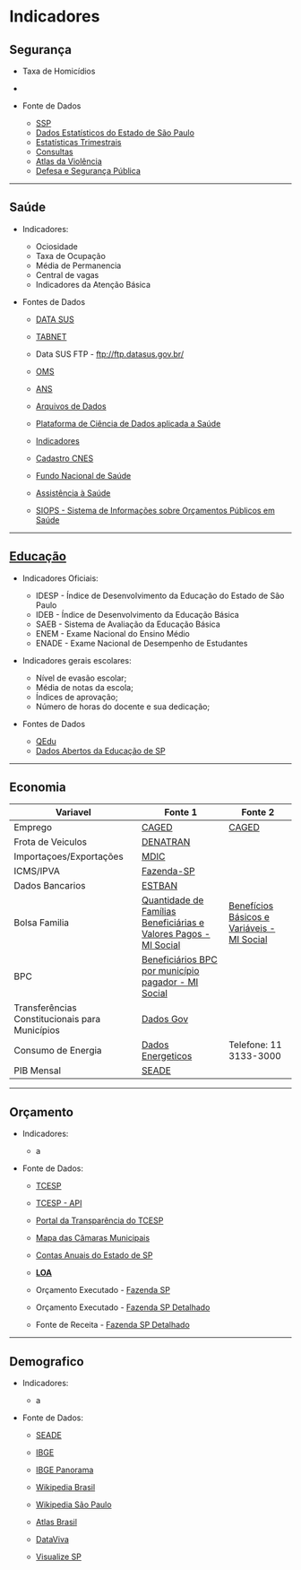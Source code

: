 # Indicadores


## Segurança
- Taxa de Homicídios
- 

- Fonte de Dados
  - [SSP](http://www.ssp.sp.gov.br/Estatistica/Default.aspx)
  - [Dados Estatísticos do Estado de São Paulo](http://www.ssp.sp.gov.br/Estatistica/Pesquisa.aspx)
  - [Estatísticas Trimestrais](http://www.ssp.sp.gov.br/Estatistica/Trimestrais.aspx)
  - [Consultas](http://www.ssp.sp.gov.br/transparenciassp/Consulta.aspx)
  - [Atlas da Violência](http://www.ipea.gov.br/atlasviolencia/)
  - [Defesa e Segurança Pública](http://dados.gov.br/dataset?groups=defesa-seguranca)
---

## Saúde
- Indicadores:
  - Ociosidade
  - Taxa de Ocupação
  - Média de Permanencia
  - Central de vagas
  - Indicadores da Atenção Básica


- Fontes de Dados
  - [DATA SUS](http://www2.datasus.gov.br/DATASUS/index.php?area=0901&item=1)   
  - [TABNET](http://www2.datasus.gov.br/DATASUS/index.php?area=02)
  - Data SUS FTP - ftp://ftp.datasus.gov.br/
  - [OMS](https://www.who.int/gho/themes/en/)
  - [ANS](http://www.ans.gov.br/planos-de-saude-e-operadoras/informacoes-e-avaliacoes-de-operadoras)
  - [Arquivos de Dados](http://www2.datasus.gov.br/DATASUS/index.php?area=0901&item=1)
  - [Plataforma de Ciência de Dados aplicada a Saúde](https://bigdata.icict.fiocruz.br/)
  - [Indicadores](http://indicador-hospitalar.blogspot.com/search/label/200.1-Indicadores%20Hospitalar)
  - [Cadastro CNES](http://dados.gov.br/dataset/cnes)
  - [Fundo Nacional de Saúde](https://consultafns.saude.gov.br/#/consolidada/0/detalhar)
   
  - [Assistência à Saúde](http://www2.datasus.gov.br/DATASUS/index.php?area=0202)

  - [SIOPS - Sistema de Informações sobre Orçamentos Públicos em Saúde](http://www.saude.gov.br/repasses-financeiros/siops/demonstrativos-dados-informados#SAA2)

----

## [Educação](http://portal.inep.gov.br/web/guest/dados)

- Indicadores Oficiais:
  - IDESP - Índice de Desenvolvimento da Educação do Estado de São Paulo
  - IDEB  - Índice de Desenvolvimento da Educação Básica
  - SAEB  - Sistema de Avaliação da Educação Básica
  - ENEM  - Exame Nacional do Ensino Médio
  - ENADE - Exame Nacional de Desempenho de Estudantes
  
- Indicadores gerais escolares:
  - Nível de evasão escolar;
  - Média de notas da escola;
  - Índices de aprovação;
  - Número de horas do docente e sua dedicação;

- Fontes de Dados
  - [QEdu](https://www.qedu.org.br/)
  - [Dados Abertos da Educação de SP](https://dados.educacao.sp.gov.br/search/type/dataset)

----

## Economia

| Variavel | Fonte 1                          | Fonte 2                                    |
|----------|----------------------------------|--------------------------------------------|
| Emprego  | [CAGED](http://pdet.mte.gov.br/) | [CAGED](ftp.mtps.gov.br/pdet/caged/)       |
| Frota de Veiculos         |  [DENATRAN](https://infraestrutura.gov.br/component/content/article/115-portal-denatran/8552-estat%C3%ADsticas-frota-de-ve%C3%ADculos-denatran.html)                                |                                            |
|     Importaçoes/Exportações     |           [MDIC](http://www.mdic.gov.br/index.php/comercio-exterior/estatisticas-de-comercio-exterior/base-de-dados-do-comercio-exterior-brasileiro-arquivos-para-download)                       |                                            |
|     ICMS/IPVA     |          [Fazenda-SP](https://www.fazenda.sp.gov.br/RepasseConsulta/Consulta/repasse.aspx)                        |                                            |
|     Dados Bancarios     |        [ESTBAN](https://www.bcb.gov.br/estatisticas/estatisticabancariamunicipios)                          |                                            |
|     Bolsa Familia     |            [Quantidade de Famílias Beneficiárias e Valores Pagos - MI Social](http://dados.gov.br/dataset/bolsa-familia-misocial)                      |                  [Benefícios Básicos e Variáveis - MI Social](http://dados.gov.br/dataset/beneficios-bolsa-familia-mi-social)                          |
|   BPC      |       [Beneficiários BPC por município pagador - MI Social](http://dados.gov.br/dataset/bpc-por-municipio-pagador)                           |                                            |
|     Transferências Constitucionais para Municípios     |            [Dados Gov](http://dados.gov.br/dataset/transferencias-constitucionais-para-municipios)                      |                                            |
|Consumo de Energia|[Dados Energeticos](http://dadosenergeticos.energia.sp.gov.br/portalcev2/index.html)| Telefone: 11 3133-3000
|PIB Mensal|[SEADE](https://www.seade.gov.br/produtos/pib-mensal/)|

                 


----

## Orçamento

- Indicadores:
    - a

- Fonte de Dados:
  - [TCESP](https://www.tce.sp.gov.br/#)
  - [TCESP - API](https://transparencia.tce.sp.gov.br/apis)
  - [Portal da Transparência do TCESP](https://www4.tce.sp.gov.br/transparencia/)
  - [Mapa das Câmaras Municipais](https://painel.tce.sp.gov.br/pentaho/api/repos/%3Apublic%3ACamara%3Acamara.wcdf/generatedContent?password=zero&userid=anony)
  - [Contas Anuais do Estado de SP](https://www.tce.sp.gov.br/contas-anuais)
  -  [**LOA**](https://www.al.sp.gov.br/alesp/pesquisa-proposicoes/?direction=inicio&lastPage=0&currentPage=0&act=detalhe&idDocumento=&rowsPerPage=20&currentPageDetalhe=1&tpDocumento=&method=search&text=&natureId=&legislativeNumber=&legislativeYear=&natureIdMainDoc=loa&anoDeExercicio=&strInitialDate=&strFinalDate=&author=105&supporter=&politicalPartyId=&stageId=)
  - Orçamento Executado - [Fazenda SP](https://portal.fazenda.sp.gov.br/acessoinformacao/Paginas/Consulta-Receita-Orçamentária.aspx)
  - Orçamento Executado - [Fazenda SP Detalhado](https://www.fazenda.sp.gov.br/SigeoLei131/Paginas/FlexConsDespesa.aspx)


  - Fonte de Receita - [Fazenda SP Detalhado](https://www.fazenda.sp.gov.br/SigeoLei131/Paginas/FlexConsReceita.aspx)

----
## Demografico
- Indicadores:
  - a

- Fonte de Dados:
    - [SEADE](http://www.seade.gov.br/lista-produtos/)
    - [IBGE](https://seriesestatisticas.ibge.gov.br/lista_tema.aspx?op=0&no=10#)
    - [IBGE Panorama](https://cidades.ibge.gov.br/brasil/sp/panorama)


    - [Wikipedia Brasil](https://pt.wikipedia.org/wiki/Demografia_do_Brasil)
    - [Wikipedia São Paulo](https://pt.wikipedia.org/wiki/S%C3%A3o_Paulo_(estado)#cite_note-IBGE_Pop_2019-2)


    - [Atlas Brasil](http://atlasbrasil.org.br/2013/pt/perfil_uf/sao-paulo)
    - [DataViva](http://dataviva.info/en/location/4sp090607)

    - [Visualize SP](http://visualizesp.seade.gov.br/category/demografia/)



